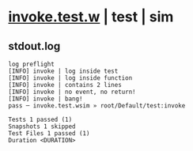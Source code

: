 # [invoke.test.w](../../../../../../examples/tests/sdk_tests/function/invoke.test.w) | test | sim

## stdout.log
```log
log preflight
[INFO] invoke | log inside test
[INFO] invoke | log inside function
[INFO] invoke | contains 2 lines
[INFO] invoke | no event, no return!
[INFO] invoke | bang!
pass ─ invoke.test.wsim » root/Default/test:invoke

Tests 1 passed (1)
Snapshots 1 skipped
Test Files 1 passed (1)
Duration <DURATION>
```


